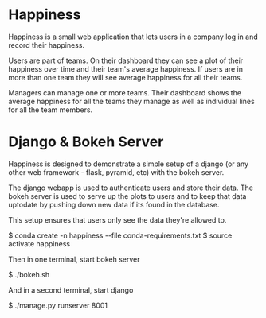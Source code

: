 Happiness
=========

Happiness is a small web application that lets users in a company log in and record
their happiness.

Users are part of teams.  On their dashboard they can see a plot of their happiness over time
and their team's average happiness. If users are in more than one team they will see average
happiness for all their teams.

Managers can manage one or more teams. Their dashboard shows the average happiness for all the teams
they manage as well as individual lines for all the team members.

Django & Bokeh Server
=====================

Happiness is designed to demonstrate a simple setup of a django (or any other web framework - flask,
pyramid, etc) with the bokeh server.

The django webapp is used to authenticate users and store their data. The bokeh server is used
to serve up the plots to users and to keep that data uptodate by pushing down new data if its 
found in the database. 

This setup ensures that users only see the data they're allowed to. 

  $ conda create -n happiness --file conda-requirements.txt
  $ source activate happiness

Then in one terminal, start bokeh server

  $ ./bokeh.sh

And in a second terminal, start django
  
  $ ./manage.py runserver 8001

